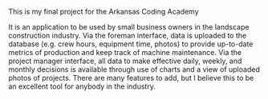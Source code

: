 This is my final project for the Arkansas Coding Academy

It is an application to be used by small business owners in the landscape construction industry. Via the foreman interface, data is uploaded to the database (e.g. crew hours, equipment time, photos) to provide up-to-date metrics of production and keep track of machine maintenance. Via the project manager interface, all data to make effective daily, weekly, and monthly decisions is available through use of charts and a view of uploaded photos of projects. There are many features to add, but I believe this to be an excellent tool for anybody in the industry.
